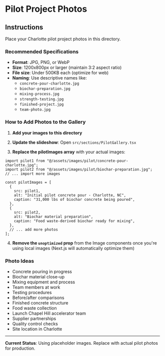 # Pilot Project Photos

## Instructions

Place your Charlotte pilot project photos in this directory.

### Recommended Specifications

- **Format**: JPG, PNG, or WebP
- **Size**: 1200x800px or larger (maintain 3:2 aspect ratio)
- **File size**: Under 500KB each (optimize for web)
- **Naming**: Use descriptive names like:
  - `concrete-pour-charlotte.jpg`
  - `biochar-preparation.jpg`
  - `mixing-process.jpg`
  - `strength-testing.jpg`
  - `finished-project.jpg`
  - `team-photo.jpg`

### How to Add Photos to the Gallery

1. **Add your images to this directory**

2. **Update the slideshow**: Open `src/sections/PilotGallery.tsx`

3. **Replace the pilotImages array** with your actual images:

```tsx
import pilot1 from "@/assets/images/pilot/concrete-pour-charlotte.jpg";
import pilot2 from "@/assets/images/pilot/biochar-preparation.jpg";
// ... import more images

const pilotImages = [
  {
    src: pilot1,
    alt: "Initial pilot concrete pour - Charlotte, NC",
    caption: "31,000 lbs of biochar concrete being poured",
  },
  {
    src: pilot2,
    alt: "Biochar material preparation",
    caption: "Food waste-derived biochar ready for mixing",
  },
  // ... add more photos
];
```

4. **Remove the `unoptimized` prop** from the Image components once you're using local images (Next.js will automatically optimize them)

### Photo Ideas

- Concrete pouring in progress
- Biochar material close-up
- Mixing equipment and process
- Team members at work
- Testing procedures
- Before/after comparisons
- Finished concrete structure
- Food waste collection
- Launch Chapel Hill accelerator team
- Supplier partnerships
- Quality control checks
- Site location in Charlotte

---

**Current Status**: Using placeholder images. Replace with actual pilot photos for production.



